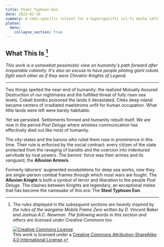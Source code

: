 ```yaml
---
title: Steel Typhoon Eon
date: 2023-02-16
summary: A semi-specific ruleset for a hyperspecific sci-fi mecha setting
platen:
  menu:
    collapse_section: true
---
```


## What This Is [^1]

_This work is a somewhat pessimistic view on humanity's path forward after irreparable calamity. It's also an excuse to have people piloting giant robots fight each other as if they were Chivalric Knights of Legend._

---

Two things spelled the near-end of humanity: the realized Mutually Assured Destruction of our nightmares and the fulfilled threat of fully risen sea levels. Cobalt bombs poisoned the lands it devastated. Cities deep inland became centers of irradiated maelstroms unfit for human occupation. What little lands were left were barely habitable.

Yet we persisted. Settlements formed and humanity rebuilt itself. We are now in the period _Post Deluge_ where wireless communication has effectively died out like most of humanity.

The city-states and the barons who ruled them rose in prominence in this time. Their rule is enforced by the social contract: every citizen of the state protected from the ravaging of bandits and the coercion into indentured servitude by rival powers. The barons' force was their armies and its vanguard, the **Alluvion Armors**.

Formerly laborers' augmented exoskeletons for deep sea works, now they are single-person combat frames through which most wars are fought. The **Alluvion Knight** is both a symbol of terror and liberation to the people _Post Deluge_. The clashes between Knights are legendary, an exceptional melee that has become the namesake of this era: The **Steel Typhoon Eon**.

[^1]:
    _The rules displayed in the subsequent sections are heavily inspired by the rules of the wargame Mobile Frame Zero written by D. Vincent Baker and Joshua A.C. Newman. The following words in this section and others are licensed under Creative Commons too._

    <a rel="license" href="http://creativecommons.org/licenses/by-sa/4.0/"><img alt="Creative Commons License" style="border-width:0" src="https://i.creativecommons.org/l/by-sa/4.0/80x15.png" /></a><br />This work is licensed under a <a rel="license" href="http://creativecommons.org/licenses/by-sa/4.0/">Creative Commons Attribution-ShareAlike 4.0 International License</a>.
